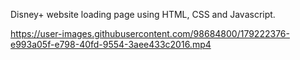 Disney+ website loading page using HTML, CSS and Javascript.




https://user-images.githubusercontent.com/98684800/179222376-e993a05f-e798-40fd-9554-3aee433c2016.mp4


